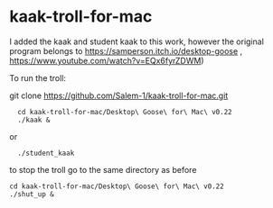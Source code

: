 # kaak-troll-for-mac
I added the kaak and student kaak to this work, however the original program belongs to https://samperson.itch.io/desktop-goose , https://www.youtube.com/watch?v=EQx6fyrZDWM)

To run the troll:

git clone https://github.com/Salem-1/kaak-troll-for-mac.git
```
  cd kaak-troll-for-mac/Desktop\ Goose\ for\ Mac\ v0.22
  ./kaak &
```
or
```
  ./student_kaak
```
to stop the troll go to the same directory as before
  ```
  cd kaak-troll-for-mac/Desktop\ Goose\ for\ Mac\ v0.22
  ./shut_up &
```
